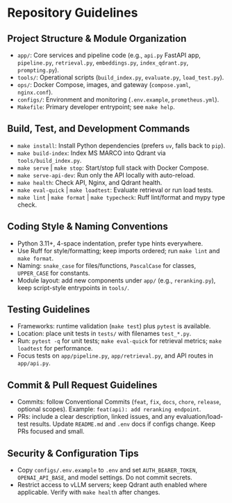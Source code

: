 # Repository Guidelines

## Project Structure & Module Organization
- `app/`: Core services and pipeline code (e.g., `api.py` FastAPI app, `pipeline.py`, `retrieval.py`, `embeddings.py`, `index_qdrant.py`, `prompting.py`).
- `tools/`: Operational scripts (`build_index.py`, `evaluate.py`, `load_test.py`).
- `ops/`: Docker Compose, images, and gateway (`compose.yaml`, `nginx.conf`).
- `configs/`: Environment and monitoring (`.env.example`, `prometheus.yml`).
- `Makefile`: Primary developer entrypoint; see `make help`.

## Build, Test, and Development Commands
- `make install`: Install Python dependencies (prefers `uv`, falls back to `pip`).
- `make build-index`: Index MS MARCO into Qdrant via `tools/build_index.py`.
- `make serve` | `make stop`: Start/stop full stack with Docker Compose.
- `make serve-api-dev`: Run only the API locally with auto-reload.
- `make health`: Check API, Nginx, and Qdrant health.
- `make eval-quick` | `make loadtest`: Evaluate retrieval or run load tests.
- `make lint` | `make format` | `make typecheck`: Ruff lint/format and mypy type check.

## Coding Style & Naming Conventions
- Python 3.11+, 4-space indentation, prefer type hints everywhere.
- Use Ruff for style/formatting; keep imports ordered; run `make lint` and `make format`.
- Naming: `snake_case` for files/functions, `PascalCase` for classes, `UPPER_CASE` for constants.
- Module layout: add new components under `app/` (e.g., `reranking.py`), keep script-style entrypoints in `tools/`.

## Testing Guidelines
- Frameworks: runtime validation (`make test`) plus `pytest` is available.
- Location: place unit tests in `tests/` with filenames `test_*.py`.
- Run: `pytest -q` for unit tests; `make eval-quick` for retrieval metrics; `make loadtest` for performance.
- Focus tests on `app/pipeline.py`, `app/retrieval.py`, and API routes in `app/api.py`.

## Commit & Pull Request Guidelines
- Commits: follow Conventional Commits (`feat`, `fix`, `docs`, `chore`, `release`, optional scopes). Example: `feat(api): add reranking endpoint`.
- PRs: include a clear description, linked issues, and any evaluation/load-test results. Update `README.md` and `.env` docs if configs change. Keep PRs focused and small.

## Security & Configuration Tips
- Copy `configs/.env.example` to `.env` and set `AUTH_BEARER_TOKEN`, `OPENAI_API_BASE`, and model settings. Do not commit secrets.
- Restrict access to vLLM servers; keep Qdrant auth enabled where applicable. Verify with `make health` after changes.

